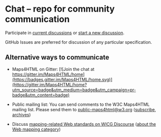 # Chat – repo for community communication

Participate in
[current discussions](https://github.com/Maps4HTML/chat/discussions)
or
[start a new discussion](https://github.com/Maps4HTML/chat/discussions/new).

GitHub Issues are preferred for discussion of any particular specification.

## Alternative ways to communicate

- Maps4HTML on Gitter:
[![Join the chat at https://gitter.im/Maps4HTML/home](https://badges.gitter.im/Maps4HTML/home.svg)](https://gitter.im/Maps4HTML/home?utm_source=badge&utm_medium=badge&utm_campaign=pr-badge&utm_content=badge)

- Public mailing list:
You can send comments to the W3C Maps4HTML mailing list.
Please send them to
[public-maps4html@w3.org](mailto:public-maps4html@w3.org) ([subscribe](mailto:public-maps4html-request@w3.org?subject=subscribe),
[archives](https://lists.w3.org/Archives/Public/public-maps4html/))

- Discuss [mapping-related Web standards on WICG Discourse](https://discourse.wicg.io/c/web-mapping/22) ([about the Web mapping category](https://discourse.wicg.io/t/about-the-web-mapping-category/1179))
